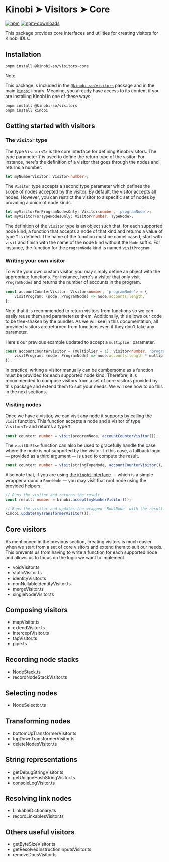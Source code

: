 # Kinobi ➤ Visitors ➤ Core

[![npm][npm-image]][npm-url]
[![npm-downloads][npm-downloads-image]][npm-url]

[npm-downloads-image]: https://img.shields.io/npm/dm/@kinobi-so/visitors-core.svg?style=flat
[npm-image]: https://img.shields.io/npm/v/@kinobi-so/visitors-core.svg?style=flat&label=%40kinobi-so%2Fvisitors-core
[npm-url]: https://www.npmjs.com/package/@kinobi-so/visitors-core

This package provides core interfaces and utilities for creating visitors for Kinobi IDLs.

## Installation

```sh
pnpm install @kinobi-so/visitors-core
```

> [!NOTE]
> This package is included in the [`@kinobi-so/visitors`](../visitors) package and in the main [`kinobi`](../library) library. Meaning, you already have access to its content if you are installing Kinobi in one of these ways.
>
> ```sh
> pnpm install @kinobi-so/visitors
> pnpm install kinobi
> ```

## Getting started with visitors

### The `Visitor` type

The type `Visitor<T>` is the core interface for defining Kinobi visitors. The type parameter `T` is used to define the return type of the visitor. For instance, here's the definition of a visitor that goes through the nodes and returns a number.

```ts
let myNumberVisitor: Visitor<number>;
```

The `Visitor` type accepts a second type parameter which defines the scope of nodes accepted by the visitor. By default, the visitor accepts all nodes. However, you can restrict the visitor to a specific set of nodes by providing a union of node kinds.

```ts
let myVisitorForProgramNodesOnly: Visitor<number, 'programNode'>;
let myVisitorForTypeNodesOnly: Visitor<number, TypeNode>;
```

The definition of the `Visitor` type is an object such that, for each supported node kind, a function that accepts a node of that kind and returns a value of type `T` is defined. The name of the function must be camel cased, start with `visit` and finish with the name of the node kind without the `Node` suffix. For instance, the function for the `programNode` kind is named `visitProgram`.

### Writing your own visitor

To write your own custom visitor, you may simply define an object with the appropriate functions. For instance, here's a visitor that only visit `ProgramNodes` and returns the number of accounts in the program.

```ts
const accountCounterVisitor: Visitor<number, 'programNode'> = {
    visitProgram: (node: ProgramNode) => node.accounts.length,
};
```

Note that it is recommended to return visitors from functions so we can easily reuse them and parameterize them. Additionally, this allows our code to be tree-shaken by the bundler. As we will see in this documentation, all provided visitors are returned from functions even if they don't take any parameter.

Here's our previous example updated to accept a `multiplier` parameter.

```ts
const accountCounterVisitor = (multiplier = 1): Visitor<number, 'programNode'> => ({
    visitProgram: (node: ProgramNode) => node.accounts.length * multiplier,
});
```

In practice, writing a visitor manually can be cumbersome as a function must be provided for each supported node kind. Therefore, it is recommended to compose visitors from a set of core visitors provided by this package and extend them to suit your needs. We will see how to do this in the next sections.

### Visiting nodes

Once we have a visitor, we can visit any node it supports by calling the `visit` function. This function accepts a node and a visitor of type `Visitor<T>` and returns a type `T`.

```ts
const counter: number = visit(programNode, accountCounterVisitor());
```

The `visitOrElse` function can also be used to gracefully handle the case where the node is not supported by the visitor. In this case, a fallback logic — provided as a third argument — is used to compute the result.

```ts
const counter: number = visit(stringTypeNode, accountCounterVisitor(), () => 0);
```

Also note that, if you are using [the `Kinobi` interface](../library/README#kinobi) — which is a simple wrapper around a `RootNode` — you may visit that root node using the provided helpers:

```ts
// Runs the visitor and returns the result.
const result: number = kinobi.accept(myNumberVisitor());

// Runs the visitor and updates the wrapped `RootNode` with the result.
kinobi.update(myTransformerVisitor());
```

## Core visitors

As mentionned in the previous section, creating visitors is much easier when we start from a set of core visitors and extend them to suit our needs. This prevents us from having to write a function for each supported node and allows us to focus on the logic we want to implement.

-   voidVisitor.ts
-   staticVisitor.ts
-   identityVisitor.ts
-   nonNullableIdentityVisitor.ts
-   mergeVisitor.ts
-   singleNodeVisitor.ts

## Composing visitors

-   mapVisitor.ts
-   extendVisitor.ts
-   interceptVisitor.ts
-   tapVisitor.ts
-   pipe.ts

## Recording node stacks

-   NodeStack.ts
-   recordNodeStackVisitor.ts

## Selecting nodes

-   NodeSelector.ts

## Transforming nodes

-   bottomUpTransformerVisitor.ts
-   topDownTransformerVisitor.ts
-   deleteNodesVisitor.ts

## String representations

-   getDebugStringVisitor.ts
-   getUniqueHashStringVisitor.ts
-   consoleLogVisitor.ts

## Resolving link nodes

-   LinkableDictionary.ts
-   recordLinkablesVisitor.ts

## Others useful visitors

-   getByteSizeVisitor.ts
-   getResolvedInstructionInputsVisitor.ts
-   removeDocsVisitor.ts
